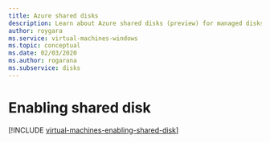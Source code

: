 ```yaml
---
title: Azure shared disks
description: Learn about Azure shared disks (preview) for managed disks, including how to create them using PowerShell and Azure Resource Manager.
author: roygara
ms.service: virtual-machines-windows
ms.topic: conceptual
ms.date: 02/03/2020
ms.author: rogarana
ms.subservice: disks
---
```


# Enabling shared disk
[!INCLUDE [virtual-machines-enabling-shared-disk](../../../includes/virtual-machines-enabling-shared-disk.md)]